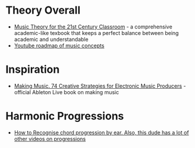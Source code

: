 # Theory Overall
- [Music Theory for the 21st Century Classroom](https://musictheory.pugetsound.edu/mt21c/MusicTheory.html) - a comprehensive academic-like texbook that keeps a perfect balance between being academic and understandable
- [Youtube roadmap of music concepts](https://www.youtube.com/watch?v=qeS8txkoUH4)

# Inspiration
- [Making Music. 74 Creative Strategies for Electronic Music Producers](https://cdn-resources.ableton.com/resources/uploads/makingmusic/MakingMusic_DennisDeSantis.pdf) - official Ableton Live book on making music

# Harmonic Progressions
- [How to Recognise chord progression by ear. Also, this dude has a lot of other videos on progressions](https://www.youtube.com/watch?v=H9e_1DTm-VQ)